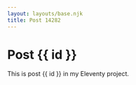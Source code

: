 ```yaml
---
layout: layouts/base.njk
title: Post 14282
---
```


# Post {{ id }}

This is post {{ id }} in my Eleventy project.

